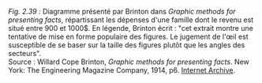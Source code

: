 *Fig. 2.39 :* Diagramme présenté par Brinton dans *Graphic methods for presenting facts*, répartissant les dépenses d'une famille dont le revenu est situé entre 900 et 1000$. En légende, Brinton écrit : "cet extrait montre une tentative de mise en forme populaire des figures. Le jugement de l'œil est susceptible de se baser sur la taille des figures plutôt que les angles des secteurs".   
Source :   Willard Cope Brinton, *Graphic methods for presenting facts*. New York: The Engineering Magazine Company, 1914, p6. [Internet Archive](https://archive.org/details/graphicmethodsfo00brinrich).